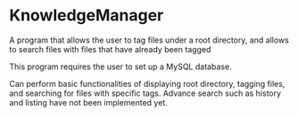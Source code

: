KnowledgeManager
================

A program that allows the user to tag files under a root directory, and allows to search files with files that have already been tagged

This program requires the user to set up a MySQL database.

Can perform basic functionalities of displaying root directory, tagging files, and searching for files with specific tags.
Advance search such as history and listing have not been implemented yet.
